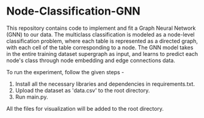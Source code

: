 # Node-Classification-GNN

This repository contains code to implement and fit a Graph Neural Network (GNN) to our data. The multiclass classification is modeled as a node-level classification problem, where each table is represented as a directed graph, with each cell of the table corresponding to a node. The GNN model takes in the entire training dataset supergraph as input, and learns to predict each node's class through node embedding and edge connections data.

To run the experiment, follow the given steps - 
1. Install all the necessary libraries and dependencies in requirements.txt.
2. Upload the dataset as 'data.csv' to the root directory.
3. Run main.py.

All the files for visualization will be added to the root directory.
